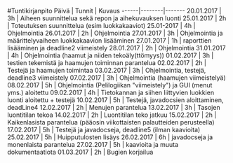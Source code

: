 #Tuntikirjanpito
Päivä | Tunnit | Kuvaus
------|--------|-------
20.01.2017 | 3h | Aiheen suunnittelua sekä repon ja aihekuvauksen luonti
25.01.2017 | 2h | Toteutuksen suunnittelua (esim luokkakaaviot)
25.01-2017 | 4h | Ohjelmointia
26.01.2017 | 2h | Ohjelmointia
27.01.2017 | 3h | Ohjelmointia ja määrittelyvaiheen luokkakaavion lisääminen
27.01.2017 | 1h | raporttien lisääminen ja deadline2 viimeistely
28.01.2017 | 2h | Ohjelmointia
31.01.2017 | 4h | Ohjelmointia (haamut ja niiden tekoäly(ttömyys))
01.02.2017 | 3h | testien tekemistä ja haamujen toiminnan parantelua
02.02.2017 | 2h | Testejä ja haamujen toimintaa
03.02.2017 | 3h | Ohjelmointia, testejä, deadline3 viimeistely
07.02.2017 | 3h | Ohjelmointia (haamujen viimeistelyä)
08.02.2017 | 5h | Ohjelmointia (Pelilogiikan "viimeistely") ja GUI (menut yms.) aloitettu
09.02.2017 | 4h | Tietokannan ja siihen liittyvien luokkien luonti aloitettu + testejä
10.02.2017 | 5h | Testejä, javadocsien aloittaminen, deadLine4
12.02.2017 | 2h | Menujen parantelua
13.02.2017 | 3h | Tasojen luontitilan tekoa
14.02.2017 | 2h | Luontitilan teko jatkuu
15.02.2017 | 2h | Kaikenlasista parantelua (pääosin viikottaisten palautteiden perusteella)
17.02.2017 | 5h | Testejä ja javadocseja, deadline5 (ilman kaavioita)
25.02.2017 | 5h | Huipputulosten lisäys
26.02.2017 | 6h | javadocseja ja monenlaista parantelua
27.02.2017 | 5h | kaavioita ja muuta dokumentaatiota
01.03.2017 | 2h | Bugien korjailua
